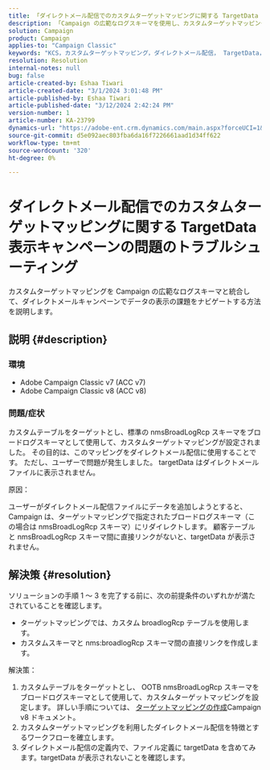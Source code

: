 ```yaml
---
title: 「ダイレクトメール配信でのカスタムターゲットマッピングに関する TargetData 表示キャンペーンの問題のトラブルシューティング」
description: 「Campaign の広範なログスキーマを使用し、カスタムターゲットマッピングを使用したダイレクトメール配信でのデータ表示の問題のトラブルシューティング方法を調べます。」
solution: Campaign
product: Campaign
applies-to: "Campaign Classic"
keywords: "KCS，カスタムターゲットマッピング，ダイレクトメール配信， TargetData，カスタムテーブル， OOTB，ブロードログスキーマ，ワークフロー，リンク作成，キャンペーン，トラブルシューティング"
resolution: Resolution
internal-notes: null
bug: false
article-created-by: Eshaa Tiwari
article-created-date: "3/1/2024 3:01:48 PM"
article-published-by: Eshaa Tiwari
article-published-date: "3/12/2024 2:42:24 PM"
version-number: 1
article-number: KA-23799
dynamics-url: "https://adobe-ent.crm.dynamics.com/main.aspx?forceUCI=1&pagetype=entityrecord&etn=knowledgearticle&id=661aa79b-dcd7-ee11-9078-6045bd006b25"
source-git-commit: d5e092aec803fba6da16f7226661aad1d34ff622
workflow-type: tm+mt
source-wordcount: '320'
ht-degree: 0%

---
```


# ダイレクトメール配信でのカスタムターゲットマッピングに関する TargetData 表示キャンペーンの問題のトラブルシューティング


カスタムターゲットマッピングを Campaign の広範なログスキーマと統合して、ダイレクトメールキャンペーンでデータの表示の課題をナビゲートする方法を説明します。

## 説明 {#description}


### 環境

- Adobe Campaign Classic v7 (ACC v7)
- Adobe Campaign Classic v8 (ACC v8)


### 問題/症状

カスタムテーブルをターゲットとし、標準の nmsBroadLogRcp スキーマをブロードログスキーマとして使用して、カスタムターゲットマッピングが設定されました。 その目的は、このマッピングをダイレクトメール配信に使用することです。 ただし、ユーザーで問題が発生しました。 targetData はダイレクトメールファイルに表示されません。

原因：

ユーザーがダイレクトメール配信ファイルにデータを追加しようとすると、Campaign は、ターゲットマッピングで指定されたブロードログスキーマ（この場合は nmsBroadLogRcp スキーマ）にリダイレクトします。 顧客テーブルと nmsBroadLogRcp スキーマ間に直接リンクがないと、targetData が表示されません。


## 解決策 {#resolution}


ソリューションの手順 1 ～ 3 を完了する前に、次の前提条件のいずれかが満たされていることを確認します。

- ターゲットマッピングでは、カスタム broadlogRcp テーブルを使用します。
- カスタムスキーマと nms:broadlogRcp スキーマ間の直接リンクを作成します。


解決策：

1. カスタムテーブルをターゲットとし、 OOTB nmsBroadLogRcp スキーマをブロードログスキーマとして使用して、カスタムターゲットマッピングを設定します。 詳しい手順については、 [ターゲットマッピングの作成](https://experienceleague.adobe.com/docs/campaign/campaign-v8/audience/add-profiles/target-mappings.html?lang=en#::text=Browse%20to%20Administration%20%3E%20Campaign%20Management,%2C%20email%2C%20address%2C%20etc)Campaign v8 ドキュメント。
2. カスタムターゲットマッピングを利用したダイレクトメール配信を特徴とするワークフローを確立します。
3. ダイレクトメール配信の定義内で、ファイル定義に targetData を含めてみます。targetData が表示されないことを確認します。

